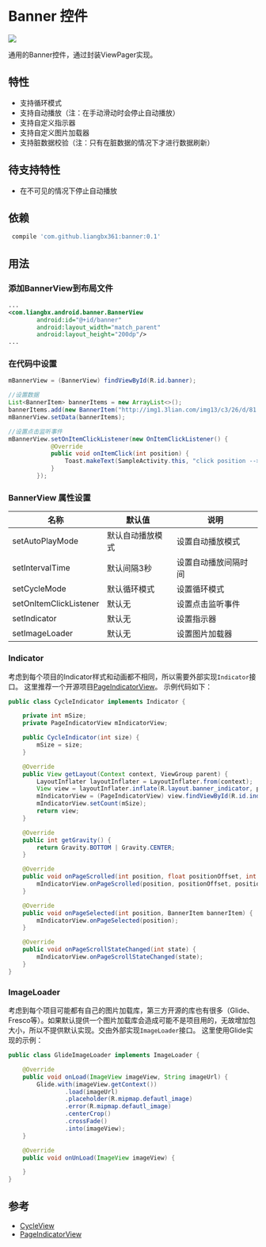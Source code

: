 # Banner 控件
[![](https://jitpack.io/v/liangbx361/banner.svg)](https://jitpack.io/#liangbx361/banner)

通用的Banner控件，通过封装ViewPager实现。

## 特性
* 支持循环模式
* 支持自动播放（注：在手动滑动时会停止自动播放）
* 支持自定义指示器
* 支持自定义图片加载器
* 支持脏数据校验（注：只有在脏数据的情况下才进行数据刷新）

## 待支持特性
* 在不可见的情况下停止自动播放

## 依赖
```groovy
 compile 'com.github.liangbx361:banner:0.1'
```

## 用法
### 添加BannerView到布局文件

```xml
...
<com.liangbx.android.banner.BannerView
        android:id="@+id/banner"
        android:layout_width="match_parent"
        android:layout_height="200dp"/>
...
```
### 在代码中设置
```java
mBannerView = (BannerView) findViewById(R.id.banner);

//设置数据
List<BannerItem> bannerItems = new ArrayList<>();
bannerItems.add(new BannerItem("http://img1.3lian.com/img13/c3/26/d/81.jpg", "bird"));
mBannerView.setData(bannerItems);

//设置点击监听事件
mBannerView.setOnItemClickListener(new OnItemClickListener() {
            @Override
            public void onItemClick(int position) {
                Toast.makeText(SampleActivity.this, "click position --> " + position, Toast.LENGTH_SHORT).show();
            }
        });
```
### BannerView 属性设置

| 名称                     | 默认值      | 说明         |
| ---------------------- | -------- | ---------- |
| setAutoPlayMode        | 默认自动播放模式 | 设置自动播放模式   |
| setIntervalTime        | 默认间隔3秒   | 设置自动播放间隔时间 |
| setCycleMode           | 默认循环模式   | 设置循环模式     |
| setOnItemClickListener | 默认无      | 设置点击监听事件   |
| setIndicator           | 默认无      | 设置指示器      |
| setImageLoader         | 默认无      | 设置图片加载器    |

### Indicator
考虑到每个项目的Indicator样式和动画都不相同，所以需要外部实现`Indicator`接口。
这里推荐一个开源项目[PageIndicatorView](https://github.com/romandanylyk/PageIndicatorView)。
示例代码如下：
```java
public class CycleIndicator implements Indicator {

    private int mSize;
    private PageIndicatorView mIndicatorView;

    public CycleIndicator(int size) {
        mSize = size;
    }

    @Override
    public View getLayout(Context context, ViewGroup parent) {
        LayoutInflater layoutInflater = LayoutInflater.from(context);
        View view = layoutInflater.inflate(R.layout.banner_indicator, parent, false);
        mIndicatorView = (PageIndicatorView) view.findViewById(R.id.indicator);
        mIndicatorView.setCount(mSize);
        return view;
    }

    @Override
    public int getGravity() {
        return Gravity.BOTTOM | Gravity.CENTER;
    }

    @Override
    public void onPageScrolled(int position, float positionOffset, int positionOffsetPixels, BannerItem bannerItem) {
        mIndicatorView.onPageScrolled(position, positionOffset, positionOffsetPixels);
    }

    @Override
    public void onPageSelected(int position, BannerItem bannerItem) {
        mIndicatorView.onPageSelected(position);
    }

    @Override
    public void onPageScrollStateChanged(int state) {
        mIndicatorView.onPageScrollStateChanged(state);
    }
}
```

### ImageLoader
考虑到每个项目可能都有自己的图片加载库，第三方开源的库也有很多（Glide、Fresco等）。如果默认提供一个图片加载库会造成可能不是项目用的，无故增加包大小，所以不提供默认实现。交由外部实现`ImageLoader`接口。
这里使用Glide实现的示例：
```java
public class GlideImageLoader implements ImageLoader {

    @Override
    public void onLoad(ImageView imageView, String imageUrl) {
        Glide.with(imageView.getContext())
                .load(imageUrl)
                .placeholder(R.mipmap.defautl_image)
                .error(R.mipmap.defautl_image)
                .centerCrop()
                .crossFade()
                .into(imageView);
    }

    @Override
    public void onUnLoad(ImageView imageView) {

    }
}
```

## 参考
* [CycleView](https://github.com/leibing8912/LbaizxfCycleView)
* [PageIndicatorView](https://github.com/romandanylyk/PageIndicatorView)
